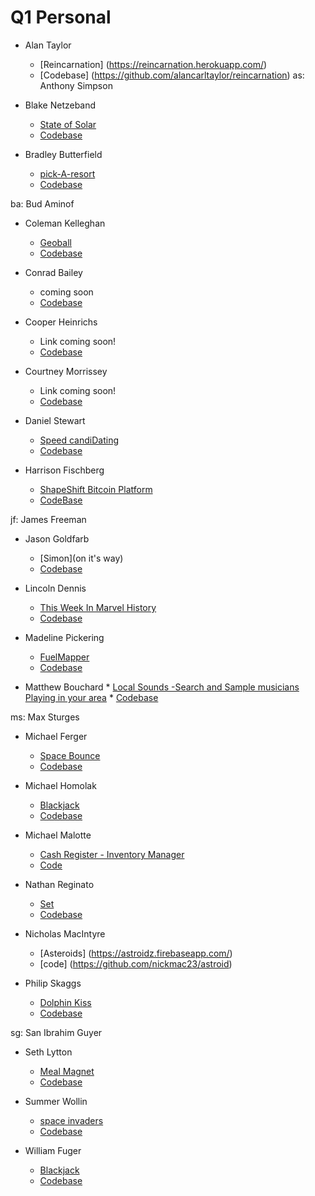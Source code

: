 # Q1 Personal

  * Alan Taylor
    * [Reincarnation] (https://reincarnation.herokuapp.com/)
    * [Codebase] (https://github.com/alancarltaylor/reincarnation)
  as: Anthony Simpson

  * Blake Netzeband
    * [State of Solar](http://blakeface.github.io/state-of-solar.github.io/)
    * [Codebase](https://github.com/blakeface/state-of-solar.github.io)

  * Bradley Butterfield
    * [pick-A-resort](http://pick-a-resort.herokuapp.com/)
    * [Codebase](https://github.com/butters5789/pickaresort)

  ba: Bud Aminof

  * Coleman Kelleghan
    * [Geoball](http://kelleghan1.github.io/mySite.github.io/)
    * [Codebase](https://github.com/kelleghan1/g20-projects)

  * Conrad Bailey
      * coming soon
      * [Codebase](https://github.com/CGBailey/realSheet.git)
  * Cooper Heinrichs
    * Link coming soon!
    * [Codebase](https://github.com/cheinrichs/carContact)

  * Courtney Morrissey
    * Link coming soon!
    * [Codebase](https://github.com/courtm187/q1project_hikeGenerator)

  * Daniel Stewart
    * [Speed candiDating](http://d-stew.github.io/personal-project-q1/)
    * [Codebase](https://github.com/d-stew/personal-project-q1)

  * Harrison Fischberg
    * [ShapeShift Bitcoin Platform](https://shape.firebaseapp.com/)
    * [CodeBase](https://github.com/hrfischberg/ShapeShifts)

  jf: James Freeman

  * Jason Goldfarb
    * [Simon](on it's way)
    * [Codebase](https://github.com/jkgold/personal-project.github.io/tree/gh-pages)
  

  * Lincoln Dennis
    * [This Week In Marvel History](http://jlincolndennis.github.io/marvel-history.github.io/)
    * [Codebase](https://github.com/jlincolndennis/marvel-history)

  * Madeline Pickering
    * [FuelMapper](http://madelinepick.github.io/fuelmapper.github.io/)
    * [Codebase](https://github.com/madelinepick/fuelmapper.github.io)

  *  Matthew Bouchard
    * [Local Sounds -Search and Sample musicians Playing in your area](https://sound-project.firebaseapp.com/)
    * [Codebase](https://github.com/MatieuB/sound-project)


  ms: Max Sturges

  * Michael Ferger
    * [Space Bounce](http://mferger.github.io/MichaelFerger.github.io/)
    * [Codebase](https://github.com/MFerger/MichaelFerger.github.io)

  * Michael Homolak
    * [Blackjack](http://mhomolak.github.io/BJ/)
    * [Codebase](https://github.com/mhomolak/BJ)

  * Michael Malotte
    * [ Cash Register - Inventory Manager ]( https://project-test.herokuapp.com )
    * [ Code ]( https://github.com/MickeyJ/personal-frontend-project/tree/refactor1 )

  * Nathan Reginato
    * [Set](http://myappsetgame.s3-website-us-west-2.amazonaws.com/)
    * [Codebase](https://github.com/NathanReginato/Set)

  * Nicholas MacIntyre
    * [Asteroids] (https://astroidz.firebaseapp.com/)
    * [code] (https://github.com/nickmac23/astroid)


  * Philip Skaggs
    * [Dolphin Kiss](http://artnoisenik.github.io/dolphin-kiss.github.io/)
    * [Codebase](https://github.com/artnoisenik/dolphin-kiss.github.io)

  sg: San Ibrahim Guyer

  * Seth Lytton
    * [Meal Magnet](https://meal-magnet.firebaseapp.com/)
    * [Codebase](https://github.com/slytton/meal-planner)

  * Summer Wollin
    * [space invaders](https://spaceinvadersjs.firebaseapp.com/)
    * [Codebase](https://github.com/summerwollin/spaceInvadersProject)

  * William Fuger
    * [Blackjack](https://wfuger.github.io/blackjack.github.io/)
    * [Codebase](https://github.com/Wfuger/blackjack.github.io)
